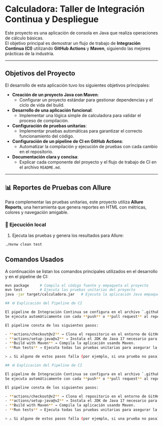 # Calculadora: Taller de Integración Continua y Despliegue

Este proyecto es una aplicación de consola en Java que realiza operaciones de cálculo básicas.  
El objetivo principal es demostrar un flujo de trabajo de **Integración Continua (CI)** utilizando **GitHub Actions** y **Maven**, siguiendo las mejores prácticas de la industria.

---

## Objetivos del Proyecto

El desarrollo de esta aplicación tuvo los siguientes objetivos principales:

- **Creación de un proyecto Java con Maven**: 
  - Configurar un proyecto estándar para gestionar dependencias y el ciclo de vida del build.
- **Desarrollo de una aplicación funcional**: 
  - Implementar una lógica simple de calculadora para validar el proceso de compilación.
- **Configuración de pruebas unitarias**: 
  - Implementar pruebas automáticas para garantizar el correcto funcionamiento del código.
- **Configuración de un pipeline de CI en GitHub Actions**: 
  - Automatizar la compilación y ejecución de pruebas con cada cambio en el repositorio.
- **Documentación clara y concisa**: 
  - Explicar cada componente del proyecto y el flujo de trabajo de CI en el archivo `README.md`.

---

## 📊 Reportes de Pruebas con Allure

Para complementar las pruebas unitarias, este proyecto utiliza **Allure Reports**, una herramienta que genera reportes en HTML con métricas, colores y navegación amigable.

### 🔹 Ejecución local

1. Ejecuta las pruebas y genera los resultados para Allure:

```bash
./mvnw clean test
```

## Comandos Usados

A continuación se listan los comandos principales utilizados en el desarrollo y en el pipeline de CI:

```bash
mvn package     # Compila el código fuente y empaqueta el proyecto
mvn test        # Ejecuta las pruebas unitarias del proyecto
java -jar target/calculadora.jar   # Ejecuta la aplicación Java empaquetada

## ⚙️ Explicación del Pipeline de CI

El pipeline de Integración Continua se configura en el archivo `.github/workflows/ci.yml`.  
Se ejecuta automáticamente con cada **push** o **pull request** al repositorio.

El pipeline consta de los siguientes pasos:

- **actions/checkout@v2** → Clona el repositorio en el entorno de GitHub Actions.  
- **actions/setup-java@v2** → Instala el JDK de Java 17 necesario para compilar el proyecto.  
- **Build with Maven** → Compila la aplicación usando Maven.  
- **Run tests** → Ejecuta todas las pruebas unitarias para asegurar la calidad del código.  

> ⚠️ Si alguno de estos pasos falla (por ejemplo, si una prueba no pasa), el pipeline se detiene y notifica al desarrollador, evitando que se fusione código defectuoso.

## ⚙️ Explicación del Pipeline de CI

El pipeline de Integración Continua se configura en el archivo `.github/workflows/ci.yml`.  
Se ejecuta automáticamente con cada **push** o **pull request** al repositorio.

El pipeline consta de los siguientes pasos:

- **actions/checkout@v2** → Clona el repositorio en el entorno de GitHub Actions.  
- **actions/setup-java@v2** → Instala el JDK de Java 17 necesario para compilar el proyecto.  
- **Build with Maven** → Compila la aplicación usando Maven.  
- **Run tests** → Ejecuta todas las pruebas unitarias para asegurar la calidad del código.  

> ⚠️ Si alguno de estos pasos falla (por ejemplo, si una prueba no pasa), el pipeline se detiene y notifica al desarrollador, evitando que se fusione código defectuoso.

